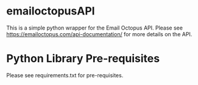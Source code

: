 # emailoctopusAPI
This is a simple python wrapper for the Email Octopus API.  Please see
https://emailoctopus.com/api-documentation/ for more details on the API.

# Python Library Pre-requisites

Please see requirements.txt for pre-requisites.  
